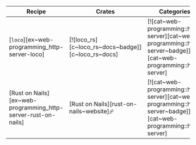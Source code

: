 | Recipe | Crates | Categories |
|--------|--------|------------|
| [`loco`][ex~web-programming_http-server-loco] | [![loco_rs][c~loco_rs~docs~badge]][c~loco_rs~docs] | [![cat~web-programming::http-server][cat~web-programming::http-server~badge]][cat~web-programming::http-server] |
| [Rust on Nails][ex~web-programming_http-server-rust-on-nails] | [Rust on Nails][rust-on-nails~website]⮳ | [![cat~web-programming::http-server][cat~web-programming::http-server~badge]][cat~web-programming::http-server] |
